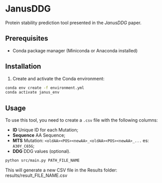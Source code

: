# JanusDDG  

Protein stability prediction tool presented in the *JanusDDG* paper.

## Prerequisites

- Conda package manager (Miniconda or Anaconda installed)

## Installation

1. Create and activate the Conda environment:
```bash
conda env create -f environment.yml
conda activate janus_env

```



## Usage

To use this tool, you need to create a `.csv` file with the following columns:  

- **ID** Unique ID for each Mutation;
- **Sequence**  AA Sequence;
- **MTS** Mutation: `<oldAA><POS><newAA>_<oldAA><POS><newAA>_...` es: `A30Y_C65G`;
- **DDG** DDG values (optional).  


```sh
python src/main.py PATH_FILE_NAME
```


This will generate a new CSV file in the Results folder:
results/result_FILE_NAME.csv
